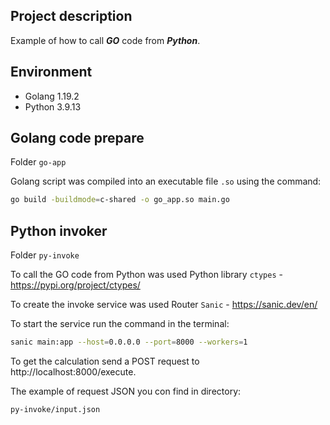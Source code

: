 ## Project description

Example of how to call **_GO_** code from **_Python_**.

## Environment

- Golang 1.19.2
- Python 3.9.13

## Golang code prepare

Folder `go-app`

Golang script was compiled into an executable file `.so` using the command:

```bash
go build -buildmode=c-shared -o go_app.so main.go
```

## Python invoker

Folder `py-invoke`

To call the GO code from Python was used Python library `ctypes` - https://pypi.org/project/ctypes/

To create the invoke service was used Router `Sanic` - https://sanic.dev/en/

To start the service run the command in the terminal:

```bash
sanic main:app --host=0.0.0.0 --port=8000 --workers=1
```

To get the calculation send a POST request to http://localhost:8000/execute. 

The example of request JSON you con find in directory:
```bash
py-invoke/input.json
```